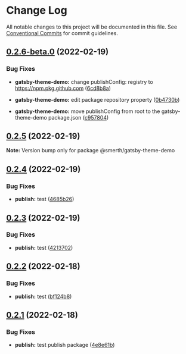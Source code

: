 # Change Log

All notable changes to this project will be documented in this file.
See [Conventional Commits](https://conventionalcommits.org) for commit guidelines.


## [0.2.6-beta.0](https://github.com/smerth/gatsby-theme-template/compare/v0.2.5...v0.2.6-beta.0) (2022-02-19)



### Bug Fixes

* **gatsby-theme-demo:** change publishConfig: registry to https://npm.pkg.github.com ([6cd8b8a](https://github.com/smerth/gatsby-theme-template/commit/6cd8b8a3060ae1ffe21daafbfbe5032612f56435))

* **gatsby-theme-demo:** edit package repository property ([0b4730b](https://github.com/smerth/gatsby-theme-template/commit/0b4730b4093ea61abadcff09bf27fcee12393f55))

* **gatsby-theme-demo:** move publishConfig from root to the gatsby-theme-demo package.json ([c957804](https://github.com/smerth/gatsby-theme-template/commit/c95780415cacbb0b9ce77da7ef46ca860fc36888))





## [0.2.5](https://github.com/smerth/gatsby-theme-template/compare/v0.3.2...v0.2.5) (2022-02-19)

**Note:** Version bump only for package @smerth/gatsby-theme-demo





## [0.2.4](https://github.com/smerth/gatsby-theme-template/compare/v0.2.3...v0.2.4) (2022-02-19)


### Bug Fixes

* **publish:** test ([4685b26](https://github.com/smerth/gatsby-theme-template/commit/4685b264971532069ac51225029c60c8da375629))





## [0.2.3](https://github.com/smerth/gatsby-theme-template/compare/v0.2.2...v0.2.3) (2022-02-19)


### Bug Fixes

* **publish:** test ([4213702](https://github.com/smerth/gatsby-theme-template/commit/4213702f9e76f26a866c9dff03082663c427be4d))





## [0.2.2](https://github.com/smerth/gatsby-theme-template/compare/v0.2.1...v0.2.2) (2022-02-18)


### Bug Fixes

* **publish:** test ([bf124b8](https://github.com/smerth/gatsby-theme-template/commit/bf124b8d1c7ee0c5df22547e592df7b4bffec20d))





## [0.2.1](https://github.com/smerth/gatsby-theme-template/compare/v0.3.0...v0.2.1) (2022-02-18)


### Bug Fixes

* **publish:** test publish package ([4e8e61b](https://github.com/smerth/gatsby-theme-template/commit/4e8e61b1e99247c45b841aca0f548ae696a0f389))
